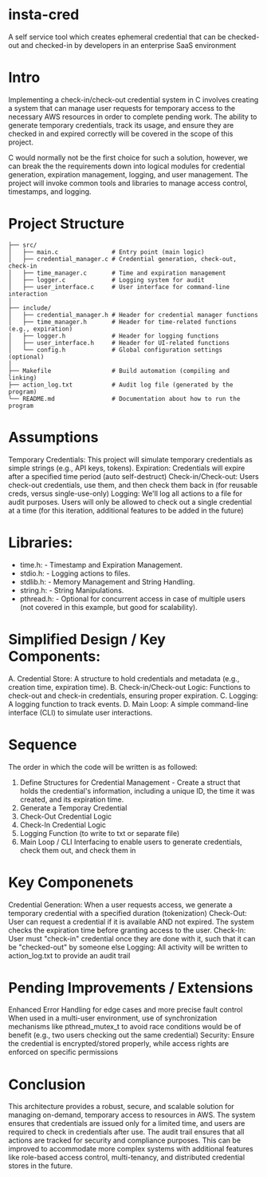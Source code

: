# insta-cred
A self service tool which creates ephemeral credential that can be checked-out and checked-in by developers in an enterprise SaaS environment 

# Intro
Implementing a check-in/check-out credential system in C involves creating a system that can manage user requests for temporary access to the necessary AWS resources in order to complete pending work. The ability to generate temporary credentials, track its usage, and ensure they are checked in and expired correctly will be covered in the scope of this project. 

C would normally not be the first choice for such a solution, however, we can break the the requirements down into logical modules for credential generation, expiration management, logging, and user management. The project will invoke common tools and libraries to manage access control, timestamps, and logging.

# Project Structure 
```/credential-system
├── src/
│   ├── main.c               # Entry point (main logic)
│   ├── credential_manager.c # Credential generation, check-out, check-in
│   ├── time_manager.c       # Time and expiration management
│   ├── logger.c             # Logging system for audit
│   ├── user_interface.c     # User interface for command-line interaction
│   
├── include/
│   ├── credential_manager.h # Header for credential manager functions
│   ├── time_manager.h       # Header for time-related functions (e.g., expiration)
│   ├── logger.h             # Header for logging functions
│   ├── user_interface.h     # Header for UI-related functions
│   └── config.h             # Global configuration settings (optional)
│   
├── Makefile                 # Build automation (compiling and linking)
├── action_log.txt           # Audit log file (generated by the program)
└── README.md                # Documentation about how to run the program
```

# Assumptions
Temporary Credentials: This project will simulate temporary credentials as simple strings (e.g., API keys, tokens).
Expiration: Credentials will expire after a specified time period (auto self-destruct) 
Check-in/Check-out: Users check-out credentials, use them, and then check them back in (for reusable creds, versus single-use-only)
Logging: We'll log all actions to a file for audit purposes.
Users will only be allowed to check out a single credential at a time (for this iteration, additional features to be added in the future) 

# Libraries: 
- time.h: - Timestamp and Expiration Management.
- stdio.h: - Logging actions to files.
- stdlib.h: - Memory Management and String Handling.
- string.h: - String Manipulations.
- pthread.h: - Optional for concurrent access in case of multiple users (not covered in this example, but good for scalability).

# Simplified Design / Key Components:
A. Credential Store: A structure to hold credentials and metadata (e.g., creation time, expiration time).
B. Check-in/Check-out Logic: Functions to check-out and check-in credentials, ensuring proper expiration.
C. Logging: A logging function to track events.
D. Main Loop: A simple command-line interface (CLI) to simulate user interactions.

# Sequence 
The order in which the code will be written is as followed: 
1. Define Structures for Credential Management - Create a struct that holds the credential's information, including a unique ID, the time it was created, and its expiration time.
2. Generate a Temporay Credential
3. Check-Out Credential Logic
4. Check-In Credential Logic
5. Logging Function (to write to txt or separate file)
6. Main Loop / CLI Interfacing to enable users to generate credentials, check them out, and check them in

# Key Componenets
Credential Generation: When a user requests access, we generate a temporary credential with a specified duration (tokenization) 
Check-Out: User can request a credential if it is available AND not expired. The system checks the expiration time before granting access to the user.
Check-In: User must "check-in" credential once they are done with it, such that it can be "checked-out" by someone else
Logging: All activity will be written to action_log.txt to provide an audit trail

# Pending Improvements / Extensions
Enhanced Error Handling for edge cases and more precise fault control
When used in a multi-user environment, use of synchronization mechanisms like pthread_mutex_t to avoid race conditions would be of benefit (e.g., two users checking out the same credential)
Security: Ensure the credential is encrypted/stored properly, while access rights are enforced on specific permissions 

# Conclusion 
This architecture provides a robust, secure, and scalable solution for managing on-demand, temporary access to resources in AWS. 
The system ensures that credentials are issued only for a limited time, and users are required to check in credentials after use. 
The audit trail ensures that all actions are tracked for security and compliance purposes. 
This can be improved to accommodate more complex systems with additional features like role-based access control, multi-tenancy, and distributed credential stores in the future. 
